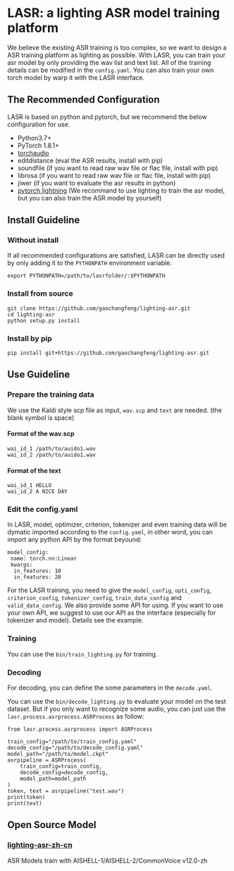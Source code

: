 # LASR: a lighting ASR model training platform
We believe the existing ASR training is too complex, so we want to design a ASR training platform as lighting as possible. 
With LASR, you can train your asr model by only providing the wav list and text list. 
All of the training details can be modified in the `config.yaml`.
You can also train your own torch model by warp it with the LASR interface. 

## The Recommended Configuration
LASR is based on python and pytorch, but we recommend the below configuration for use.
- Python3.7+  
- PyTorch 1.8.1+
- [torchaudio](https://pytorch.org/)
- editdistance (eval the ASR results, install with pip)
- soundfile (if you want to read raw wav file or flac file, install with pip)
- librosa (if you want to read raw wav file or flac file, install with pip)
- jiwer (if you want to evaluate the asr results in python)
- [pytorch lightning](https://lightning.ai/docs/pytorch/stable/) (We recommand to use lighting to train the asr model, but you can also train the ASR model by yourself)

## Install Guideline
### Without install
If all recommended configurations are satisfied, LASR can be directly used by only adding it to the `PYTHONPATH` environment variable.
```
export PYTHONPATH=/path/to/lasrfolder/:$PYTHONPATH
```
### Install from source
```
git clone https://github.com/gaochangfeng/lighting-asr.git
cd lighting-asr
python setup.py install
```
### Install by pip
```
pip install git+https://github.com/gaochangfeng/lighting-asr.git
```

## Use Guideline
### Prepare the training data
We use the Kaldi style scp file as input, `wav.scp` and `text` are needed. (the blank symbol is space)
#### Format of the wav.scp
```
wai_id_1 /path/to/auido1.wav
wai_id_2 /path/to/auido1.wav
```
#### Format of the text
```
wai_id_1 HELLO
wai_id_2 A NICE DAY
```
### Edit the config.yaml
In LASR, model, optimizer, criterion, tokenizer and even training data will be dymatic imported according to the `config.yaml`, in other word, you can import any python API by the format beyound:
```
model_config:
 name: torch.nn:Linear
 kwargs:
  in_features: 10
  in_features: 20

```
For the LASR training, you need to give the `model_config`, `opti_config`, `criterion_config`, `tokenizer_config`, `train_data_config` and `valid_data_config`. We also provide some API for using. If you want to use your own API, we suggest to use our API as the interface (especially for tokenizer and model). Details see the example.

### Training
You can use the `bin/train_lighting.py` for training.
### Decoding 
For decoding, you can define the some parameters in the `decode.yaml`.

You can use the `bin/decode_lighting.py` to evaluate your model on the test dataset. But if you only want to recognize some audio, you can just use the `lasr.process.asrprocess.ASRProcess` as follow:
```
from lasr.process.asrprocess import ASRProcess

train_config="/path/to/train_config.yaml" 
decode_config="/path/to/decode_config.yaml"
model_path="/path/to/model.ckpt"
asrpipeline = ASRProcess(
    train_config=train_config, 
    decode_config=decode_config, 
    model_path=model_path
)
token, text = asrpipeline("test.wav")
print(token)
print(text)

```
## Open Source Model
### [lighting-asr-zh-cn](https://huggingface.co/GCFzz/lighting-asr-zh-cn)
ASR Models train with AISHELL-1/AISHELL-2/CommonVoice v12.0-zh
